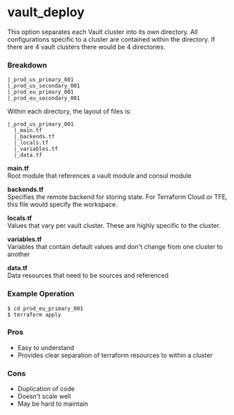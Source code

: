 # vault_deploy

This option separates each Vault cluster into its own directory. All configurations
specific to a cluster are contained within the directory. If there are 4 vault clusters
there would be 4 directories. 

### Breakdown
```
|_prod_us_primary_001
|_prod_us_secondary_001
|_prod_eu_primary_001
|_prod_eu_secondary_001
```

Within each directory, the layout of files is:
```
|_prod_us_primary_001
  |_main.tf
  |_backends.tf
  |_locals.tf
  |_variables.tf
  |_data.tf
```

**main.tf** <br>
 Root module that references a vault module and consul module

 **backends.tf** <br>
 Specifies the remote backend for storing state. For Terraform Cloud or TFE, this file
 would specify the workspace.

**locals.tf** <br>
Values that vary per vault cluster. These are highly specific to the cluster.

**variables.tf** <br>
Variables that contain default values and don't change from one cluster to another

**data.tf** <br>
Data resources that need to be sources and referenced

### Example Operation
```
$ cd prod_eu_primary_001
$ terraform apply
```

### Pros
* Easy to understand
* Provides clear separation of terraform resources to within a cluster

### Cons
* Duplication of code
* Doesn't scale well
* May be hard to maintain
